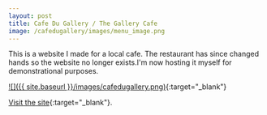 ```yaml
---
layout: post
title: Cafe Du Gallery / The Gallery Cafe
image: /cafedugallery/images/menu_image.png
---
```


This is a website I made for a local cafe. The restaurant has since changed hands so the website no longer exists.I'm now hosting it myself for demonstrational purposes.

[![]({{ site.baseurl }}/images/cafedugallery.png)](../cafedugallery/){:target="_blank"}

[Visit the site](../cafedugallery/){:target="_blank"}.

